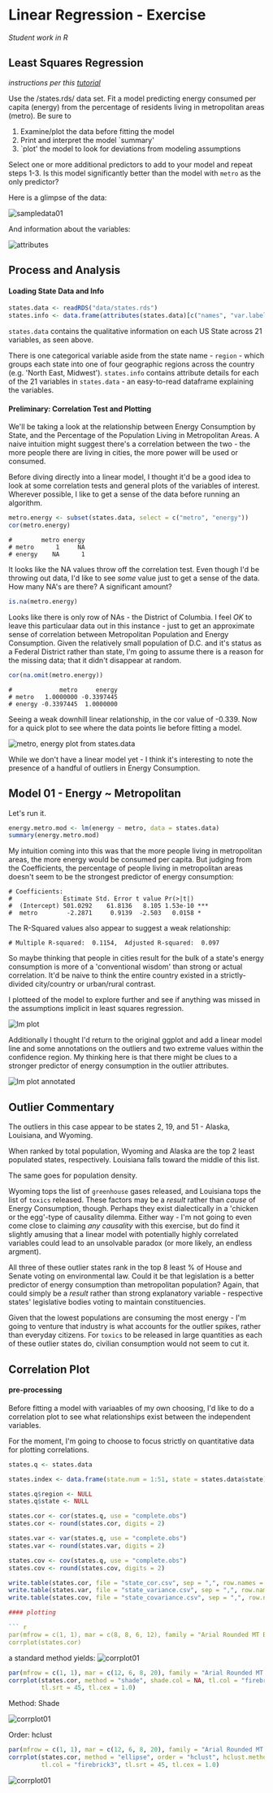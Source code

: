 # Linear Regression - Exercise

_Student work in R_

## Least Squares Regression

_instructions per this [tutorial](http://tutorials.iq.harvard.edu/R/Rstatistics/Rstatistics.html#orgheadline16)_

Use the /states.rds/ data set. Fit a model predicting energy consumed per capita (energy) from the percentage of residents living in metropolitan areas (metro). Be sure to

1. Examine/plot the data before fitting the model
2. Print and interpret the model `summary'
3. `plot' the model to look for deviations from modeling assumptions

Select one or more additional predictors to add to your model and repeat steps 1-3. Is this model significantly better than the model with `metro` as the only predictor?

Here is a glimpse of the data:

![sampledata01](plots/sampledata01.png)

And information about the variables:

![attributes](plots/sampledata02.png)

## Process and Analysis

#### Loading State Data and Info

``` r
states.data <- readRDS("data/states.rds")
states.info <- data.frame(attributes(states.data)[c("names", "var.labels")])
```

`states.data` contains the qualitative information on each US State across 21 variables, as seen above. 

There is one categorical variable aside from the state name - `region` - which groups each state into one of four geographic regions across the country (e.g. 'North East, Midwest'). `states.info` contains attribute details for each of the 21 variables in `states.data` - an easy-to-read dataframe explaining the variables. 

#### Preliminary: Correlation Test and Plotting

We'll be taking a look at the relationship between Energy Consumption by State, and the Percentage of the Population Living in Metropolitan Areas. A naive intuition might suggest there's a correlation between the two - the more people there are living in cities, the more power will be used or consumed. 

Before diving directly into a linear model, I thought it'd be a good idea to look at some correlation tests and general plots of the variables of interest. Wherever possible, I like to get a sense of the data before running an algorithm.

``` r
metro.energy <- subset(states.data, select = c("metro", "energy"))
cor(metro.energy)
```

	#        metro energy
	# metro      1     NA
	# energy    NA      1

It looks like the NA values throw off the correlation test. Even though I'd be throwing out data, I'd like to see _some_ value just to get a sense of the data. How many NA's are there? A significant amount?

``` r
is.na(metro.energy)
```

Looks like there is only row of NAs - the District of Columbia. I feel _OK_ to leave this particulaar data out in this instance - just to get an approximate sense of correlation between Metropolitan Population and Energy Consumption. Given the relatively small population of D.C. and it's status as a Federal District rather than state, I'm going to assume there is a reason for the missing data; that it didn't disappear at random. 

``` r
cor(na.omit(metro.energy))
```

	#             metro     energy
	# metro   1.0000000 -0.3397445
	# energy -0.3397445  1.0000000

Seeing a weak downhill linear relationship, in the cor value of -0.339. Now for a quick plot to see where the data points lie before fitting a model. 

![metro, energy plot from states.data](plots/02-energy.model-EDA.png)

While we don't have a linear model yet - I think it's interesting to note the presence of a handful of outliers in Energy Consumption. 

## Model 01 - Energy ~ Metropolitan

Let's run it. 

``` r
energy.metro.mod <- lm(energy ~ metro, data = states.data)
summary(energy.metro.mod)
```
My intuition coming into this was that the more people living in metropolitan areas, the more energy would be consumed per capita. But judging from the Coefficients, the percentage of people living in metropolitan areas doesn't seem to be the strongest predictor of energy consumption:

	# Coefficients:
	#              Estimate Std. Error t value Pr(>|t|)    
	#  (Intercept) 501.0292    61.8136   8.105 1.53e-10 ***
	#  metro        -2.2871     0.9139  -2.503   0.0158 *  

The R-Squared values also appear to suggest a weak relationship: 

	# Multiple R-squared:  0.1154,	Adjusted R-squared:  0.097 

So maybe thinking that people in cities result for the bulk of a state's energy consumption is more of a 'conventional wisdom' than strong or actual correlation. It'd be naive to think the entire country existed in a strictly-divided city/country or urban/rural contrast. 

I plotteed of the model to explore further and see if anything was missed in the assumptions implicit in least squares regression. 

![lm plot](plots/03-energy.metro.mod.jpeg)

Additionally I thought I'd return to the original ggplot and add a linear model line and some annotations on the outliers and two extreme values within the confidence region. My thinking here is that there might be clues to a stronger predictor of energy consumption in the outlier attributes. 

![lm plot annotated](plots/02-energy.model-lm-anno-02.png)


##  Outlier Commentary

The outliers in this case appear to be states 2, 19, and 51 - Alaska, Louisiana, and Wyoming. 

When ranked by total population, Wyoming and Alaska are the top 2 least populated states, respectively. Louisiana falls toward the middle of this list. 

The same goes for population density.

Wyoming tops the list of `greenhouse` gases released, and Louisiana tops the list of `toxics` released. These factors may be a _result_ rather than _cause_ of Energy Consumption, though. Perhaps they exist dialectically in a 'chicken or the egg'-type of causality dilemma. Either way -  I'm not going to even come close to claiming _any_ *causality* with this exercise, but do find it slightly amusing that a linear model with potentially highly correlated variables could lead to an unsolvable paradox (or more likely, an endless argment).


All three of these outlier states rank in the top 8 least % of House and Senate voting on environmental law. Could it be that legislation is a better predictor of energy consumption than metropolitan population? Again, that could simply be a _result_ rather than strong explanatory variable - respective states' legislative bodies voting to maintain constituencies.

Given that the lowest populations are consuming the most energy - I'm going to venture that industry is what accounts for the outlier spikes, rather than everyday citizens. For `toxics` to be released in large quantities as each of these outlier states do, civilian consumption would not seem to cut it. 

## Correlation Plot 

#### pre-processing

Before fitting a model with variaables of my own choosing, I'd like to do 
a correlation plot to see what relationships exist between the independent variables.

For the moment, I'm going to choose to focus strictly on quantitative data for plotting correlations.

``` r
states.q <- states.data

states.index <- data.frame(state.num = 1:51, state = states.data$state)

states.q$region <- NULL
states.q$state <- NULL

states.cor <- cor(states.q, use = "complete.obs")
states.cor <- round(states.cor, digits = 2)

states.var <- var(states.q, use = "complete.obs")
states.var <- round(states.var, digits = 2)

states.cov <- cov(states.q, use = "complete.obs")
states.cov <- round(states.cov, digits = 2)

write.table(states.cor, file = "state_cor.csv", sep = ",", row.names = T)
write.table(states.var, file = "state_variance.csv", sep = ",", row.names = T)
write.table(states.cov, file = "state_covariance.csv", sep = ",", row.names = T)

#### plotting

``` r
par(mfrow = c(1, 1), mar = c(8, 8, 6, 12), family = "Arial Rounded MT Bold")
corrplot(states.cor)
```

a standard method yields:
![corrplot01](plots/cor-statesdata-01.png)


``` r
par(mfrow = c(1, 1), mar = c(12, 6, 8, 20), family = "Arial Rounded MT Bold")
corrplot(states.cor, method = "shade", shade.col = NA, tl.col = "firebrick3", 
         tl.srt = 45, tl.cex = 1.0)
``` 
Method: Shade

![corrplot01](plots/cor-statesdata-02.png)

Order: hclust

``` r
par(mfrow = c(1, 1), mar = c(12, 6, 8, 20), family = "Arial Rounded MT Bold")
corrplot(states.cor, method = "ellipse", order = "hclust", hclust.method = "ward.D",
         tl.col = "firebrick3", tl.srt = 45, tl.cex = 1.0)

```

![corrplot01](plots/cor-statesdata-03-hclustEllipse)




